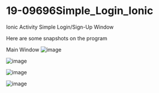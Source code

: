 # 19-09696Simple_Login_Ionic

Ionic Activity Simple Login/Sign-Up Window

Here are some snapshots on the program

Main Window
![image](https://user-images.githubusercontent.com/57207251/180280724-a9770e29-1903-4d52-9343-cc5900f88b12.png)

![image](https://user-images.githubusercontent.com/57207251/180280750-0f7be812-3441-4e42-ae96-2b866f8fd528.png)

![image](https://user-images.githubusercontent.com/57207251/180280777-298adcbc-6ea0-4611-bd57-627fa25afe39.png)

![image](https://user-images.githubusercontent.com/57207251/180280996-d081b032-285c-4618-8003-da62e752df28.png)
